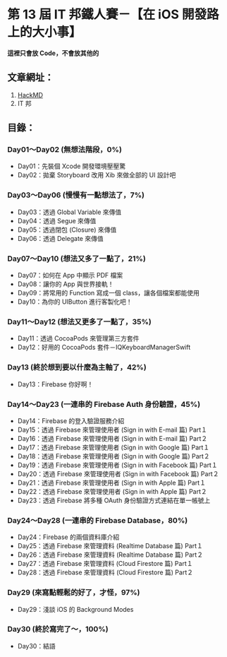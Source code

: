 # 第 13 屆 IT 邦鐵人賽－【在 iOS 開發路上的大小事】
**這裡只會放 Code，不會放其他的**
## 文章網址：
1. [HackMD](https://hackmd.io/@leoho0722/r1ywFhE-F)
2. IT 邦
## 目錄：
### Day01～Day02 (無想法階段，0%)
* Day01：先裝個 Xcode 開發環境壓壓驚
* Day02：拋棄 Storyboard 改用 Xib 來做全部的 UI 設計吧
### Day03～Day06 (慢慢有一點想法了，7%)
* Day03：透過 Global Variable 來傳值
* Day04：透過 Segue 來傳值
* Day05：透過閉包 (Closure) 來傳值
* Day06：透過 Delegate 來傳值
### Day07～Day10 (想法又多了一點了，21%)
* Day07：如何在 App 中顯示 PDF 檔案
* Day08：讓你的 App 與世界接軌！
* Day09：將常用的 Function 寫成一個 class，讓各個檔案都能使用
* Day10：為你的 UIButton 進行客製化吧！
### Day11～Day12 (想法又更多了一點了，35%)
* Day11：透過 CocoaPods 來管理第三方套件
* Day12：好用的 CocoaPods 套件－IQKeyboardManagerSwift
### Day13 (終於想到要以什麼為主軸了，42%)
* Day13：Firebase 你好啊！
### Day14～Day23 (一連串的 Firebase Auth 身份驗證，45%)
* Day14：Firebase 的登入驗證服務介紹
* Day15：透過 Firebase 來管理使用者 (Sign in with E-mail 篇) Part１
* Day16：透過 Firebase 來管理使用者 (Sign in with E-mail 篇) Part２
* Day17：透過 Firebase 來管理使用者 (Sign in with Google 篇) Part１
* Day18：透過 Firebase 來管理使用者 (Sign in with Google 篇) Part２
* Day19：透過 Firebase 來管理使用者 (Sign in with Facebook 篇) Part１
* Day20：透過 Firebase 來管理使用者 (Sign in with Facebook 篇) Part２
* Day21：透過 Firebase 來管理使用者 (Sign in with Apple 篇) Part１
* Day22：透過 Firebase 來管理使用者 (Sign in with Apple 篇) Part２
* Day23：透過 Firebase 將多種 OAuth 身份驗證方式連結在單一帳號上
### Day24～Day28 (一連串的 Firebase Database，80%)
* Day24：Firebase 的兩個資料庫介紹
* Day25：透過 Firebase 來管理資料 (Realtime Database 篇) Part１
* Day26：透過 Firebase 來管理資料 (Realtime Database 篇) Part２
* Day27：透過 Firebase 來管理資料 (Cloud Firestore 篇) Part１
* Day28：透過 Firebase 來管理資料 (Cloud Firestore 篇) Part２
### Day29 (來寫點輕鬆的好了，才怪，97%)
* Day29：淺談 iOS 的 Background Modes
### Day30 (終於寫完了～，100%)
* Day30：結語
